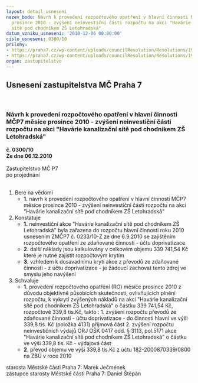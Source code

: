 ```yaml
---
layout: detail_usneseni
nazev_bodu: Návrh k provedení rozpočtového opatření v hlavní činnosti MČP7 měsíce
  prosince 2010 - zvýšení neinvestiční části rozpočtu na akci "Havárie kanalizační
  sítě pod chodníkem ZŠ Letohradská"
datum_vzniku_usneseni: '2010-12-06 00:00:00'
cislo_usneseni: 0300/10
prilohy:
- https://praha7.cz/wp-content/uploads/councilResolution/Resolutions/19452/7-10-skmbt_60010113011150.tif
- https://praha7.cz/wp-content/uploads/councilResolution/Resolutions/19452/7-10-1089r.doc
organ: zastupitelstvo
---
```

<div id="ucUsn_pList" class="usn">
	<span><h2>Usnesení zastupitelstva MČ Praha 7 </h2>
<br></span><div class="standBody">
<span><h3>Návrh k provedení rozpočtového opatření v hlavní činnosti MČP7 měsíce prosince 2010 - zvýšení neinvestiční části rozpočtu na akci "Havárie kanalizační sítě pod chodníkem ZŠ Letohradská"</h3></span><div class="center">
		<strong>č. 0300/10</strong><br>
	</div>
<div class="center">
		<strong>Ze dne 06.12.2010</strong><br><br>
	</div>Zastupitelstvo MČ P7<br> po projednání<br><br><ol>
<li>Bere na vědomí<ul><li>
<strong>1.</strong> návrh k provedení rozpočtového opatření v hlavní činnosti MČP7 měsíce prosince 2010 - zvýšení neinvestiční části rozpočtu na akci "Havárie kanalizační sítě pod chodníkem ZŠ Letohradská"</li></ul>
</li>
<li>Konstatuje<ul>
<li>
<strong>1.</strong> neinvestiční akce "Havárie kanalizační sítě pod chodníkem ZŠ Letohradská" byla zařazena do rozpočtu hlavní činnosti roku 2010 usnesením  ZMČP7 č. 0233/10-Z ze dne 6.9.2010 se zajištěním rozpočtového opatření ze zdaňované činnosti - účtu doprivatizace</li>
<li>
<strong>2.</strong> další náklady jsou kalkulovány  v celkovém objemu 339 741,54 Kč  které je nutné zajistit rozpočtovým krytím</li>
<li>
<strong>3.</strong> vzhledem k dosavadnímu krytí  akce z převodů ze zdaňované činnosti - z účtu doprivatizace - je žádoucí zachovat tento zdroj ve smyslu jeho navýšení</li>
</ul>
</li>
<li>Schvaluje<ul>
<li>
<strong>1.</strong> provedení rozpočtového opatření (RO) měsíce prosince 2010 z důvodu objektivně působících skutečností, ovlivňujících plnění rozpočtu, k vykrytí zvýšených nákladů na akci   "Havárie kanalizační sítě pod chodníkem ZŠ Letohradská" o částku 339 741,54 Kč, rozpočtově 339,8 tis.Kč, takto :                                           1. zvýšení rozpočtu převodů ze zdaňované činnosti - účtu doprivatizace - do činnosti hlavní ve výši 339,8 tis. Kč (položka  4131) příjmová část                                                              2. zvýšení rozpočtu neinvestičních výdajů  ORJ OŠK 0417 odd. § 3113, pol.5171 akce "Havárie kanalizační sítě pod chodníkem ZŠ Letohradská" o částku ve výši 339,8 tis. Kč - výdajová část</li>
<li>
<strong>2.</strong> převod  objemu ve výši 339,8 tis.Kč z účtu  182-2000870339/0800 na ZBÚ v roce 2010</li>
</ul>
</li>
</ol>starosta Městské části Praha 7: Marek Ječmének<br>zástupce starosty Městské části Praha 7: Daniel Štěpán
</div>
</div>